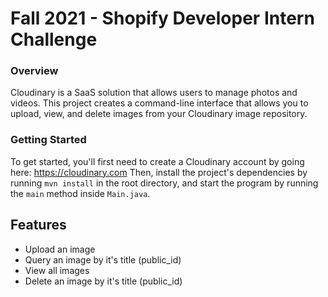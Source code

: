# Fall 2021 - Shopify Developer Intern Challenge

### Overview 
Cloudinary is a SaaS solution that allows users to manage photos and videos. This project creates a command-line interface that allows you to upload, view, and delete images from your Cloudinary image repository. 

### Getting Started
To get started, you'll first need to create a Cloudinary account by going here: https://cloudinary.com 
Then, install the project's dependencies by running `mvn install` in the root directory, and start the program by running the `main` method inside `Main.java`.

## Features
- Upload an image
- Query an image by it's title (public_id)
- View all images
- Delete an image by it's title (public_id)


